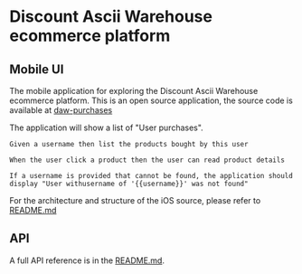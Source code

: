 # Discount Ascii Warehouse ecommerce platform

## Mobile UI
The mobile application for exploring the Discount Ascii Warehouse
ecommerce platform.
This is an open source application, the source code is available at [daw-purchases](https://github.com/xuanloct4/daw-purchases/)

The application will show a list of "User purchases".

```
Given a username then list the products bought by this user

When the user click a product then the user can read product details

If a username is provided that cannot be found, the application should display​ "User withusername of '{{username}}' was not found"
```

For the architecture and structure of the iOS source, please refer to [README.md](/ios/README.md)

## API
A full API reference is in the [README.md](/api/README.md).
